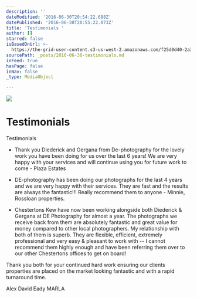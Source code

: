 ```yaml
---
description: ''
dateModified: '2016-06-30T20:54:22.688Z'
datePublished: '2016-06-30T20:55:22.073Z'
title: 'Testimonials '
author: []
starred: false
isBasedOnUrl: >-
  https://the-grid-user-content.s3-us-west-2.amazonaws.com/f25d0d40-2a33-41bb-b2aa-38a95387a4e3.png
sourcePath: _posts/2016-06-30-testimonials.md
inFeed: true
hasPage: false
inNav: false
_type: MediaObject

---
```

![](https://the-grid-user-content.s3-us-west-2.amazonaws.com/f25d0d40-2a33-41bb-b2aa-38a95387a4e3.png)

# Testimonials 

Testimonials

* Thank you Diederick and Gergana from De-photography for the lovely work you have been doing for us over the last 6 years! We are very happy with your services and will continue using you for future work to come - Plaza Estates

* DE-photography has been doing our photographs for the last 4 years and we are very happy with their services. They are fast and the results are always the fantastic!!! Really recommend them to anyone - Minnie, Rossloan properties.

* Chestertons Kew have now been working alongside both Diederick & Gergana at DE Photography for almost a year. The photographs we receive back from them are absolutely fantastic and great value for money compared to other local photographers. My relationship with both of them is superb. They are flexible, efficient, extremely professional and very easy & pleasant to work with -- I cannot recommend them highly enough and have been referring them over to our other Chestertons offices to get on board!

Thank you both for your continued hard work ensuring our clients properties are placed on the market looking fantastic and with a rapid turnaround time.

Alex David Eady MARLA